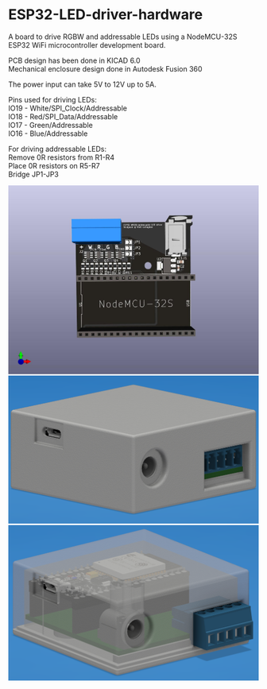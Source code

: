 # ESP32-LED-driver-hardware
A board to drive RGBW and addressable LEDs using a NodeMCU-32S ESP32 WiFi microcontroller development board.

PCB design has been done in KICAD 6.0  
Mechanical enclosure design done in Autodesk Fusion 360  

The power input can take 5V to 12V up to 5A.

Pins used for driving LEDs:  
IO19 - White/SPI_Clock/Addressable  
IO18 - Red/SPI_Data/Addressable  
IO17 - Green/Addressable  
IO16 - Blue/Addressable  

For driving addressable LEDs:  
Remove 0R resistors from R1-R4  
Place 0R resistors on R5-R7  
Bridge JP1-JP3  

![PCB0](https://github.com/m-c-tech/ESP32-LED-driver-hardware/blob/main/Images/PCB0.jpg)
![Enclosure0](https://github.com/m-c-tech/ESP32-LED-driver-hardware/blob/main/Images/Enclosure0.PNG)
![Enclosure1](https://github.com/m-c-tech/ESP32-LED-driver-hardware/blob/main/Images/Enclosure1.PNG)